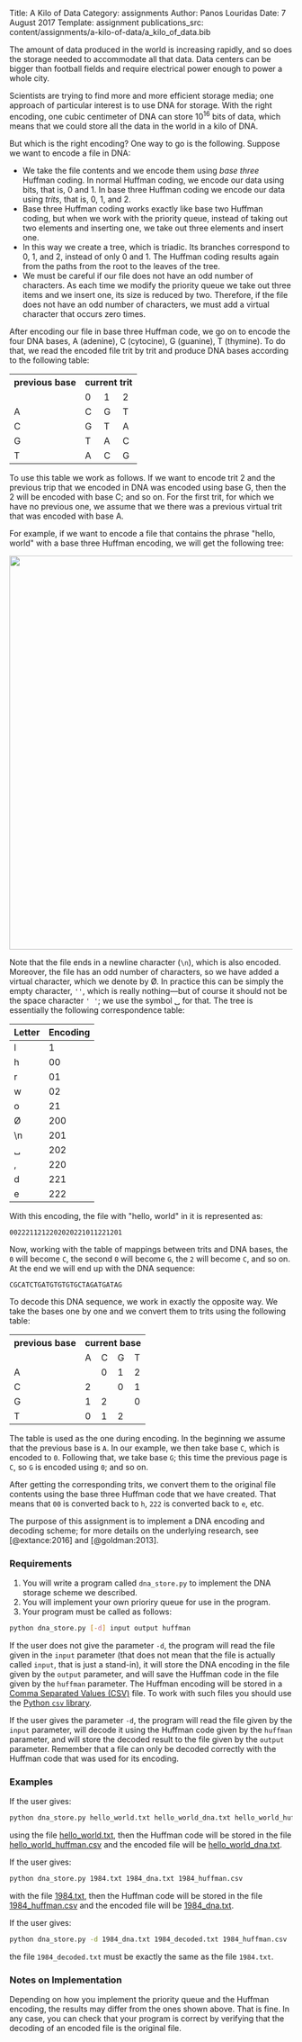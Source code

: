 Title: A Kilo of Data
Category: assignments
Author: Panos Louridas
Date: 7 August 2017
Template: assignment
publications_src: content/assignments/a-kilo-of-data/a_kilo_of_data.bib

The amount of data produced in the world is increasing rapidly, and so
does the storage needed to accommodate all that data. Data centers can
be bigger than football fields and require electrical power enough to
power a whole city.

Scientists are trying to find more and more efficient storage media;
one approach of particular interest is to use DNA for storage. With
the right encoding, one cubic centimeter of DNA can store $10^{16}$ bits
of data, which means that we could store all the data in the world in
a kilo of DNA.

But which is the right encoding? One way to go is the following.
Suppose we want to encode a file in DNA:

* We take the file contents and we encode them using *base three*
  Huffman coding. In normal Huffman coding, we encode our data
  using bits, that is, 0 and 1. In base three Huffman coding
  we encode our data using *trits*, that is, 0, 1, and 2.
* Base three Huffman coding works exactly like base two Huffman
  coding, but when we work with the priority queue, instead of
  taking out two elements and inserting one, we take out three
  elements and insert one.
* In this way we create a tree, which is triadic. Its branches
  correspond to 0, 1, and 2, instead of only 0 and 1. The Huffman
  coding results again from the paths from the root to the leaves of
  the tree.
* We must be careful if our file does not have an odd number of
  characters. As each time we modify the priority queue we take out
  three items and we insert one, its size is reduced by two.
  Therefore, if the file does not have an odd number of characters, we
  must add a virtual character that occurs zero times.

After encoding our file in base three Huffman code, we go on to encode
the four DNA bases, A (adenine), C (cytocine), G (guanine), T
(thymine). To do that, we read the encoded file trit by trit and
produce DNA bases according to the following table:

<table>
  <tr>
    <th>previous base</th>
    <th colspan="3">current trit</th>
  </tr>
  <tr>
    <td></td>
    <td>0</td>
    <td>1</td>
    <td>2</td>
  </tr>
  <tr>
    <td>A</td>
    <td>C</td>
    <td>G</td>
    <td>T</td>
  </tr>
  <tr>
    <td>C</td>
    <td>G</td>
    <td>T</td>
    <td>A</td>
  </tr>
  <tr>
    <td>G</td>
    <td>T</td>
    <td>A</td>
    <td>C</td>
  </tr>
  <tr>
    <td>T</td>
    <td>A</td>
    <td>C</td>
    <td>G</td>
  </tr>
</table>

To use this table we work as follows. If we want to encode trit 2 and
the previous trip that we encoded in DNA was encoded using base G,
then the 2 will be encoded with base C; and so on. For the first trit,
for which we have no previous one, we assume that we there was a
previous virtual trit that was encoded with base A.

For example, if we want to encode a file that contains the phrase
"hello, world" with a base three Huffman encoding, we will get the
following tree:

<img src="{attach}hello_world.png" width="700">

Note that the file ends in a newline character (`\n`), which is also
encoded. Moreover, the file has an odd number of characters, so we
have added a virtual character, which we denote by &Oslash;. In
practice this can be simply the empty character, `''`, which is really
nothing&mdash;but of course it should not be the space character `'
'`; we use the symbol &#9251; for that. The tree is essentially the
following correspondence table:

| Letter | Encoding |
|--------|----------|
|   l    |     1    |
|   h    |    00    |
|   r    |    01    |
|   w    |    02    |
|   o    |    21    |
|&Oslash;|   200    |
|  \n    |   201    |
|&#9251; |   202    |
|   ,    |   220    |
|   d    |   221    |
|   e    |   222    |

With this encoding, the file with "hello, world" in it is
represented as:
```text
0022211212202020221011221201
```

Now, working with the table of mappings between trits and DNA bases,
the `0` will become `C`, the second `0` will become `G`, the `2` will
become `C`, and so on. At the end we will end up with the DNA
sequence:
```text
CGCATCTGATGTGTGTGCTAGATGATAG
```

To decode this DNA sequence, we work in exactly the opposite way. We
take the bases one by one and we convert them to trits using the
following table:

<table>
  <tr>
    <th>previous base</th>
    <th colspan="4">current base</th>
  </tr>
  <tr>
    <td></td>
    <td>A</td>
    <td>C</td>
    <td>G</td>
    <td>T</td>
  </tr>
  <tr>
    <td>A</td>
    <td></td>
    <td>0</td>
    <td>1</td>
    <td>2</td>
  </tr>
  <tr>
    <td>C</td>
    <td>2</td>
    <td></td>
    <td>0</td>
    <td>1</td>
  </tr>
  <tr>
    <td>G</td>
    <td>1</td>
    <td>2</td>
    <td></td>
    <td>0</td>
  </tr>
  <tr>
    <td>T</td>
    <td>0</td>
    <td>1</td>
    <td>2</td>
    <td></td>
  </tr>
</table>

The table is used as the one during encoding. In the beginning we
assume that the previous base is `A`. In our example, we then take
base `C`, which is encoded to `0`. Following that, we take base `G`;
this time the previous page is `C`, so `G` is encoded using `0`; and
so on.

After getting the corresponding trits, we convert them to the original
file contents using the base three Huffman code that we have
created. That means that `00` is converted back to `h`, `222` is
converted back to `e`, etc.

The purpose of this assignment is to implement a DNA encoding and
decoding scheme; for more details on the underlying research, see
[@extance:2016] and [@goldman:2013].

### Requirements

1. You will write a program called `dna_store.py` to implement the DNA
   storage scheme we described.
2. You will implement your own prioriry queue for use in the program.
3. Your program must be called as follows:
```bash
python dna_store.py [-d] input output huffman
```

If the user does not give the parameter `-d`, the program will read
the file given in the `input` parameter (that does not mean that the
file is actually called `input`, that is just a stand-in), it will
store the DNA encoding in the file given by the `output` parameter,
and will save the Huffman code in the file given by the `huffman`
parameter. The Huffman encoding will be stored in a
[Comma Separated Values (CSV)](https://en.wikipedia.org/wiki/Comma-separated_values)
file. To work with such files you should use the
[Python `csv` library](https://docs.python.org/3/library/csv.html).

If the user gives the parameter `-d`, the program will read the file
given by the `input` parameter, will decode it using the Huffman code
given by the `huffman` parameter, and will store the decoded result to
the file given by the `output` parameter. Remember that a file can
only be decoded correctly with the Huffman code that was used for
its encoding.

### Examples

If the user gives:
```bash
python dna_store.py hello_world.txt hello_world_dna.txt hello_world_huffman.csv
```
using the file [hello_world.txt]({attach}hello_world.txt), then the
Huffman code will be stored in the file
[hello_world_huffman.csv]({attach}hello_world_huffman.csv) and the
encoded file will be
[hello_world_dna.txt]({attach}hello_world_dna.txt).

If the user gives:
```bash
python dna_store.py 1984.txt 1984_dna.txt 1984_huffman.csv
```
with the file [1984.txt]({attach}1984.txt), then the Huffman code
will be stored in the file
[1984_huffman.csv]({attach}1984_huffman.csv) and the encoded file will
be [1984_dna.txt]({attach}1984_dna.txt).

If the user gives:
```bash
python dna_store.py -d 1984_dna.txt 1984_decoded.txt 1984_huffman.csv
```
the file `1984_decoded.txt` must be exactly the same as the file
`1984.txt`.

### Notes on Implementation

Depending on how you implement the priority queue and the Huffman
encoding, the results may differ from the ones shown above. That is fine.
In any case, you can check that your program is correct by verifying
that the decoding of an encoded file is the original file.


